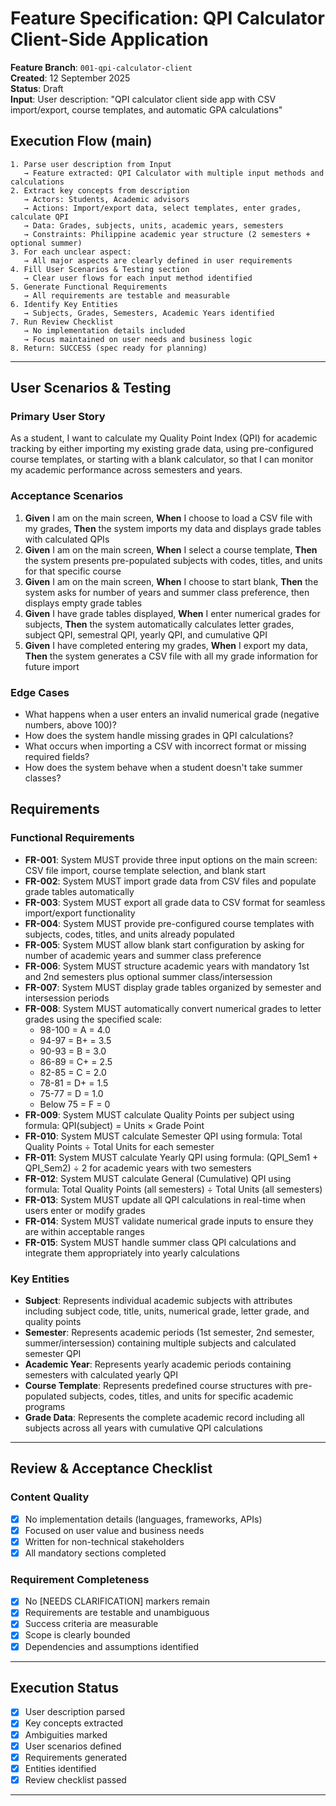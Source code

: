 # Feature Specification: QPI Calculator Client-Side Application

**Feature Branch**: `001-qpi-calculator-client`  
**Created**: 12 September 2025  
**Status**: Draft  
**Input**: User description: "QPI calculator client side app with CSV import/export, course templates, and automatic GPA calculations"

## Execution Flow (main)
```
1. Parse user description from Input
   → Feature extracted: QPI Calculator with multiple input methods and calculations
2. Extract key concepts from description
   → Actors: Students, Academic advisors
   → Actions: Import/export data, select templates, enter grades, calculate QPI
   → Data: Grades, subjects, units, academic years, semesters
   → Constraints: Philippine academic year structure (2 semesters + optional summer)
3. For each unclear aspect:
   → All major aspects are clearly defined in user requirements
4. Fill User Scenarios & Testing section
   → Clear user flows for each input method identified
5. Generate Functional Requirements
   → All requirements are testable and measurable
6. Identify Key Entities
   → Subjects, Grades, Semesters, Academic Years identified
7. Run Review Checklist
   → No implementation details included
   → Focus maintained on user needs and business logic
8. Return: SUCCESS (spec ready for planning)
```

---

## User Scenarios & Testing

### Primary User Story
As a student, I want to calculate my Quality Point Index (QPI) for academic tracking by either importing my existing grade data, using pre-configured course templates, or starting with a blank calculator, so that I can monitor my academic performance across semesters and years.

### Acceptance Scenarios
1. **Given** I am on the main screen, **When** I choose to load a CSV file with my grades, **Then** the system imports my data and displays grade tables with calculated QPIs
2. **Given** I am on the main screen, **When** I select a course template, **Then** the system presents pre-populated subjects with codes, titles, and units for that specific course
3. **Given** I am on the main screen, **When** I choose to start blank, **Then** the system asks for number of years and summer class preference, then displays empty grade tables
4. **Given** I have grade tables displayed, **When** I enter numerical grades for subjects, **Then** the system automatically calculates letter grades, subject QPI, semestral QPI, yearly QPI, and cumulative QPI
5. **Given** I have completed entering my grades, **When** I export my data, **Then** the system generates a CSV file with all my grade information for future import

### Edge Cases
- What happens when a user enters an invalid numerical grade (negative numbers, above 100)?
- How does the system handle missing grades in QPI calculations?
- What occurs when importing a CSV with incorrect format or missing required fields?
- How does the system behave when a student doesn't take summer classes?

## Requirements

### Functional Requirements
- **FR-001**: System MUST provide three input options on the main screen: CSV file import, course template selection, and blank start
- **FR-002**: System MUST import grade data from CSV files and populate grade tables automatically
- **FR-003**: System MUST export all grade data to CSV format for seamless import/export functionality
- **FR-004**: System MUST provide pre-configured course templates with subjects, codes, titles, and units already populated
- **FR-005**: System MUST allow blank start configuration by asking for number of academic years and summer class preference
- **FR-006**: System MUST structure academic years with mandatory 1st and 2nd semesters plus optional summer class/intersession
- **FR-007**: System MUST display grade tables organized by semester and intersession periods
- **FR-008**: System MUST automatically convert numerical grades to letter grades using the specified scale:
  - 98-100 = A = 4.0
  - 94-97 = B+ = 3.5  
  - 90-93 = B = 3.0
  - 86-89 = C+ = 2.5
  - 82-85 = C = 2.0
  - 78-81 = D+ = 1.5
  - 75-77 = D = 1.0
  - Below 75 = F = 0
- **FR-009**: System MUST calculate Quality Points per subject using formula: QPI(subject) = Units × Grade Point
- **FR-010**: System MUST calculate Semester QPI using formula: Total Quality Points ÷ Total Units for each semester
- **FR-011**: System MUST calculate Yearly QPI using formula: (QPI_Sem1 + QPI_Sem2) ÷ 2 for academic years with two semesters
- **FR-012**: System MUST calculate General (Cumulative) QPI using formula: Total Quality Points (all semesters) ÷ Total Units (all semesters)
- **FR-013**: System MUST update all QPI calculations in real-time when users enter or modify grades
- **FR-014**: System MUST validate numerical grade inputs to ensure they are within acceptable ranges
- **FR-015**: System MUST handle summer class QPI calculations and integrate them appropriately into yearly calculations

### Key Entities
- **Subject**: Represents individual academic subjects with attributes including subject code, title, units, numerical grade, letter grade, and quality points
- **Semester**: Represents academic periods (1st semester, 2nd semester, summer/intersession) containing multiple subjects and calculated semester QPI
- **Academic Year**: Represents yearly academic periods containing semesters with calculated yearly QPI
- **Course Template**: Represents predefined course structures with pre-populated subjects, codes, titles, and units for specific academic programs
- **Grade Data**: Represents the complete academic record including all subjects across all years with cumulative QPI calculations

---

## Review & Acceptance Checklist

### Content Quality
- [x] No implementation details (languages, frameworks, APIs)
- [x] Focused on user value and business needs
- [x] Written for non-technical stakeholders
- [x] All mandatory sections completed

### Requirement Completeness
- [x] No [NEEDS CLARIFICATION] markers remain
- [x] Requirements are testable and unambiguous  
- [x] Success criteria are measurable
- [x] Scope is clearly bounded
- [x] Dependencies and assumptions identified

---

## Execution Status

- [x] User description parsed
- [x] Key concepts extracted
- [x] Ambiguities marked
- [x] User scenarios defined
- [x] Requirements generated
- [x] Entities identified
- [x] Review checklist passed

---
